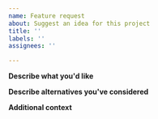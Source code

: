 ```yaml
---
name: Feature request
about: Suggest an idea for this project
title: ''
labels: ''
assignees: ''

---
```


**Describe what you'd like**

**Describe alternatives you've considered**

**Additional context**
